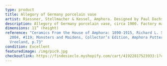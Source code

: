 ```yaml
---
type: product
title: Allegory of Germany porcelain vase
artist: Riessner, Stellmacher & Kessel, Amphora. Designed by Paul Dachsel
description: Allegory of Germany porcelain vase, circa 1900. Factory mark on base
dimensions: 11” (height)
reference: "Ceramics From the House of Amphora: 1890-1915, Richard L. Scott,
  2004, #119; Monsters and Maidens, Collector’s Edition, Amphora Pottery, Byron
  Vreeland, p.73"
condition: Excellent
featuredimage: /img/pic9.jpg
checkoutlink: https://findesiecle.myshopify.com/cart/41922817523933:1?channel=buy_button
---
```

